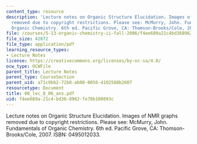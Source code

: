 ```yaml
---
content_type: resource
description: 'Lecture notes on Organic Structure Elucidation. Images of NMR graphs
  removed due to copyright restrictions. Please see: McMurry, John. Fundamentals of
  Organic Chemistry. 6th ed. Pacific Grove, CA: Thomson-Brooks/Cole, 2007. ISBN: 0495012033.'
file: /courses/5-13-organic-chemistry-ii-fall-2006/f4ee689a21c4bd368962fe78b108693c_08_lec_8_06_ans.pdf
file_size: 42872
file_type: application/pdf
learning_resource_types:
- Lecture Notes
license: https://creativecommons.org/licenses/by-nc-sa/4.0/
ocw_type: OCWFile
parent_title: Lecture Notes
parent_type: CourseSection
parent_uid: a71c9bb2-72b8-ab08-0056-4102588b2607
resourcetype: Document
title: 08_lec_8_06_ans.pdf
uid: f4ee689a-21c4-bd36-8962-fe78b108693c
---
```

Lecture notes on Organic Structure Elucidation. Images of NMR graphs removed due to copyright restrictions. Please see: McMurry, John. Fundamentals of Organic Chemistry. 6th ed. Pacific Grove, CA: Thomson-Brooks/Cole, 2007. ISBN: 0495012033.